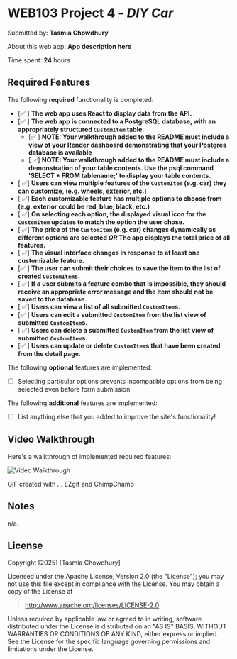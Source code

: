 # WEB103 Project 4 - *DIY Car*

Submitted by: **Tasmia Chowdhury**

About this web app: **App description here**

Time spent: **24** hours

## Required Features

The following **required** functionality is completed:

<!-- Make sure to check off completed functionality below -->
- [✅ ] **The web app uses React to display data from the API.**
- [✅ ] **The web app is connected to a PostgreSQL database, with an appropriately structured `CustomItem` table.**
  - [✅ ]  **NOTE: Your walkthrough added to the README must include a view of your Render dashboard demonstrating that your Postgres database is available**
  - [ ✅]  **NOTE: Your walkthrough added to the README must include a demonstration of your table contents. Use the psql command 'SELECT * FROM tablename;' to display your table contents.**
- [ ✅] **Users can view **multiple** features of the `CustomItem` (e.g. car) they can customize, (e.g. wheels, exterior, etc.)**
- [ ✅] **Each customizable feature has multiple options to choose from (e.g. exterior could be red, blue, black, etc.)**
- [ ✅] **On selecting each option, the displayed visual icon for the `CustomItem` updates to match the option the user chose.**
- [ ✅] **The price of the `CustomItem` (e.g. car) changes dynamically as different options are selected *OR* The app displays the total price of all features.**
- [ ✅] **The visual interface changes in response to at least one customizable feature.**
- [✅ ] **The user can submit their choices to save the item to the list of created `CustomItem`s.**
- [ ✅] **If a user submits a feature combo that is impossible, they should receive an appropriate error message and the item should not be saved to the database.**
- [ ✅] **Users can view a list of all submitted `CustomItem`s.**
- [✅ ] **Users can edit a submitted `CustomItem` from the list view of submitted `CustomItem`s.**
- [ ✅] **Users can delete a submitted `CustomItem` from the list view of submitted `CustomItem`s.**
- [✅ ] **Users can update or delete `CustomItem`s that have been created from the detail page.**


The following **optional** features are implemented:

- [ ] Selecting particular options prevents incompatible options from being selected even before form submission

The following **additional** features are implemented:

- [ ] List anything else that you added to improve the site's functionality!

## Video Walkthrough

Here's a walkthrough of implemented required features:

<img src='week5_cars.gif' title='Video Walkthrough' width='' alt='Video Walkthrough' />

<!-- Replace this with whatever GIF tool you used! -->
GIF created with ...  EZgif and ChimpChamp
<!-- Recommended tools:
[Kap](https://getkap.co/) for macOS
[ScreenToGif](https://www.screentogif.com/) for Windows
[peek](https://github.com/phw/peek) for Linux. -->

## Notes

n/a.

## License

Copyright [2025] [Tasmia Chowdhury]

Licensed under the Apache License, Version 2.0 (the "License"); you may not use this file except in compliance with the License. You may obtain a copy of the License at

> http://www.apache.org/licenses/LICENSE-2.0

Unless required by applicable law or agreed to in writing, software distributed under the License is distributed on an "AS IS" BASIS, WITHOUT WARRANTIES OR CONDITIONS OF ANY KIND, either express or implied. See the License for the specific language governing permissions and limitations under the License.